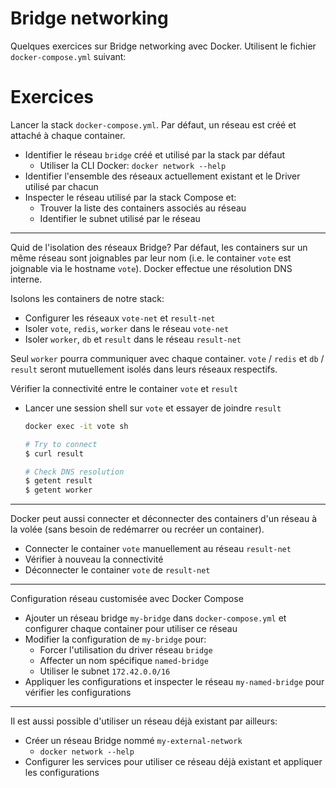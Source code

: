 # Bridge networking

Quelques exercices sur Bridge networking avec Docker. Utilisent le fichier `docker-compose.yml` suivant:

# Exercices

Lancer la stack `docker-compose.yml`. Par défaut, un réseau est créé et attaché à chaque container.


- Identifier le réseau `bridge` créé et utilisé par la stack par défaut
  - Utiliser la CLI Docker: `docker network --help` 
- Identifier l'ensemble des réseaux actuellement existant et le Driver utilisé par chacun
- Inspecter le réseau utilisé par la stack Compose et:
  - Trouver la liste des containers associés au réseau
  - Identifier le subnet utilisé par le réseau

---

Quid de l'isolation des réseaux Bridge? Par défaut, les containers sur un même réseau sont joignables par leur nom (i.e. le container `vote` est joignable via le hostname `vote`). Docker effectue une résolution DNS interne.

Isolons les containers de notre stack:
- Configurer les réseaux `vote-net` et `result-net`
- Isoler `vote`, `redis`, `worker` dans le réseau `vote-net`
- Isoler `worker`, `db` et `result` dans le réseau `result-net`

Seul `worker` pourra communiquer avec chaque container. `vote` / `redis` et `db` / `result` seront mutuellement isolés dans leurs réseaux respectifs. 


Vérifier la connectivité entre le container `vote` et  `result`
- Lancer une session shell sur `vote`  et essayer de joindre `result`
    ```sh
    docker exec -it vote sh

    # Try to connect
    $ curl result

    # Check DNS resolution
    $ getent result
    $ getent worker
    ```

---

Docker peut aussi connecter et déconnecter des containers d'un réseau à la volée (sans besoin de redémarrer ou recréer un container).

- Connecter le container `vote` manuellement au réseau `result-net`
- Vérifier à nouveau la connectivité
- Déconnecter le container `vote` de `result-net`

---

Configuration réseau customisée avec Docker Compose

- Ajouter un réseau bridge `my-bridge` dans `docker-compose.yml` et configurer chaque container pour utiliser ce réseau
- Modifier la configuration de `my-bridge` pour:
  - Forcer l'utilisation du driver réseau `bridge`
  - Affecter un nom spécifique `named-bridge`
  - Utiliser le subnet `172.42.0.0/16` 
- Appliquer les configurations et inspecter le réseau `my-named-bridge` pour vérifier les configurations 

---

Il est aussi possible d'utiliser un réseau déjà existant par ailleurs:

- Créer un réseau Bridge nommé `my-external-network`
  - `docker network --help`
- Configurer les services pour utiliser ce réseau déjà existant et appliquer les configurations 
